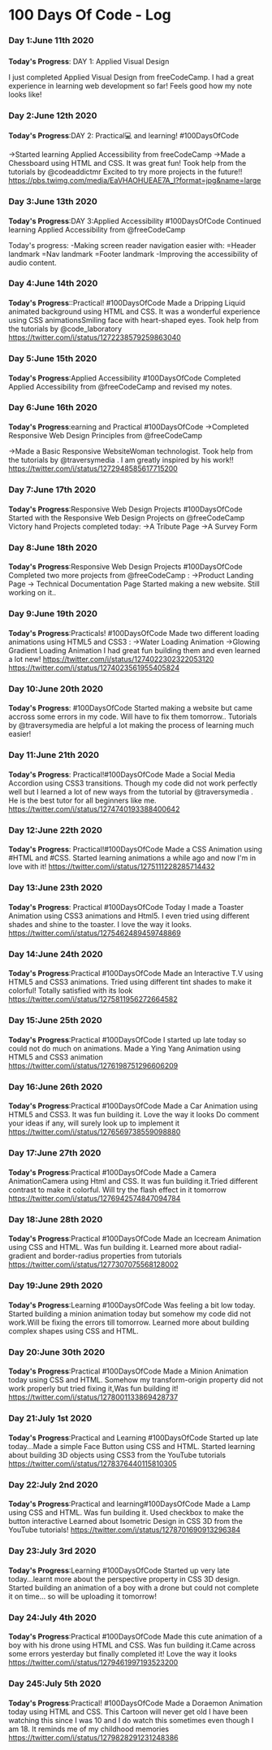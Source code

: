 # 100 Days Of Code - Log

### Day 1:June 11th 2020
##### 

**Today's Progress**: DAY 1: Applied Visual Design

I just completed Applied Visual Design from freeCodeCamp.
I had a great experience in learning web development so far!
Feels good how my note looks like!
### Day 2:June 12th 2020
####
**Today's Progress**:DAY 2: Practical💻 and learning! #100DaysOfCode 
 
->Started learning Applied Accessibility from freeCodeCamp 
->Made a Chessboard using HTML and CSS.
      It was great fun! Took help from the tutorials by @codeaddictmr 
Excited to try more projects in the future!!
https://pbs.twimg.com/media/EaVHAOHUEAE7A_I?format=jpg&name=large
### Day 3:June 13th 2020
 ####
 
 **Today's Progress**:DAY 3:Applied Accessibility #100DaysOfCode 
Continued learning Applied Accessibility from 
@freeCodeCamp
 
Today's progress:
-Making screen reader navigation easier with: 
=Header landmark
=Nav landmark
=Footer landmark
-Improving the accessibility of audio content.
### Day 4:June 14th 2020
####

**Today's Progress**::Practical! #100DaysOfCode 
Made a Dripping Liquid animated background using HTML and CSS. It was a wonderful experience using CSS animationsSmiling face with heart-shaped eyes.
Took help from the tutorials by 
@code_laboratory
 https://twitter.com/i/status/1272238579259863040
 ### Day 5:June 15th 2020
####

**Today's Progress**:Applied Accessibility #100DaysOfCode
Completed Applied Accessibility from 
@freeCodeCamp and revised my notes.
### Day 6:June 16th 2020
####

**Today's Progress**:earning and Practical #100DaysOfCode 
->Completed Responsive Web Design Principles from 
@freeCodeCamp
 
->Made a Basic Responsive WebsiteWoman technologist. Took help from the tutorials by 
@traversymedia
. I am greatly inspired by his work!!
https://twitter.com/i/status/1272948585617715200
### Day 7:June 17th 2020
####

**Today's Progress**:Responsive Web Design Projects #100DaysOfCode 
Started with the Responsive Web Design Projects on 
@freeCodeCamp
Victory hand
Projects completed today:
 ->A Tribute Page
 ->A Survey Form
 ### Day 8:June 18th 2020
####

**Today's Progress**:Responsive Web Design Projects #100DaysOfCode 
Completed two more projects from 
@freeCodeCamp
:
->Product Landing Page 
-> Technical Documentation Page
 Started making a new website. Still working on it..
  ### Day 9:June 19th 2020
####

**Today's Progress**:Practicals! #100DaysOfCode 
Made two different loading animations using HTML5 and CSS3 :
->Water Loading Animation
->Glowing Gradient Loading Animation
I had great fun building them and even learned a lot new!
https://twitter.com/i/status/1274022302322053120
https://twitter.com/i/status/1274023561955405824
 ### Day 10:June 20th 2020
####

**Today's Progress**:   #100DaysOfCode
Started making a website but came accross some errors in my code. Will have to fix them tomorrow..
Tutorials by 
@traversymedia
 are  helpful a lot making the process of learning much easier!
  ### Day 11:June 21th 2020
####

**Today's Progress**: Practical!#100DaysOfCode
Made a Social Media Accordion using CSS3 transitions.
Though my code did not work perfectly well but I learned a lot of new ways from the tutorial by 
@traversymedia
.
He is the best tutor for all beginners like me.
https://twitter.com/i/status/1274740193388400642
### Day 12:June 22th 2020
####

**Today's Progress**: Practical!#100DaysOfCode
Made a CSS Animation using #HTML and #CSS.
Started learning animations a while ago and now I'm in love with it!
https://twitter.com/i/status/1275111228285714432
### Day 13:June 23th 2020
####

**Today's Progress**: Practical #100DaysOfCode 
Today I made a Toaster Animation using CSS3 animations and Html5. I even tried using different shades and shine to the toaster. I love the way it looks.
https://twitter.com/i/status/1275462489459748869
### Day 14:June 24th 2020
####

**Today's Progress**:Practical #100DaysOfCode 
Made an Interactive T.V using HTML5 and CSS3 animations.
Tried using different tint shades to make it colorful! Totally satisfied with its look
https://twitter.com/i/status/1275811956272664582
### Day 15:June 25th 2020
####

**Today's Progress**:Practical #100DaysOfCode 
I started up late today so could not do much on animations.
Made a Ying Yang Animation using HTML5 and CSS3 animation
https://twitter.com/i/status/1276198751296606209
### Day 16:June 26th 2020
####

**Today's Progress**:Practical #100DaysOfCode 
Made a Car Animation using HTML5 and CSS3.
It was fun building it. Love the way it looks
Do comment your ideas if any, will surely look up to implement it
https://twitter.com/i/status/1276569738559098880
### Day 17:June 27th 2020
####

**Today's Progress**:Practical #100DaysOfCode
Made a Camera AnimationCamera using Html and CSS. 
It was fun building it.Tried different contrast to make it colorful. Will try the flash effect in it tomorrow
https://twitter.com/i/status/1276942574847094784
### Day 18:June 28th 2020
####

**Today's Progress**:Practical #100DaysOfCode 
Made an Icecream Animation using CSS and HTML.
Was fun building it. Learned more about radial-gradient and border-radius properties from tutorials
https://twitter.com/i/status/1277307075568128002
### Day 19:June 29th 2020
####

**Today's Progress**:Learning #100DaysOfCode
Was feeling a bit low today. Started building a minion animation today but somehow my code did not work.Will be fixing the errors till tomorrow. 
Learned more about building complex shapes using CSS and HTML.
### Day 20:June 30th 2020
####

**Today's Progress**:Practical #100DaysOfCode 
Made a Minion Animation today using CSS and HTML.
Somehow my transform-origin property did not work properly but tried fixing it,Was fun building it!
https://twitter.com/i/status/1278001133869428737
### Day 21:July 1st 2020
####

**Today's Progress**:Practical and Learning #100DaysOfCode 
Started up late today...Made a simple Face Button using CSS and HTML. Started learning about building 3D objects using CSS3 from the YouTube tutorials
https://twitter.com/i/status/1278376440115810305
### Day 22:July 2nd 2020
####

**Today's Progress**:Practical and learning#100DaysOfCode 
Made a Lamp using CSS and HTML. Was fun building it.
Used checkbox to make the button interactive
Learned about Isometric Design in CSS 3D from the YouTube tutorials!
https://twitter.com/i/status/1278701690913296384
### Day 23:July 3rd 2020
####

**Today's Progress**:Learning  #100DaysOfCode
Started up very late today...learnt more about the perspective property in CSS 3D design. Started building an animation of a boy with a drone but could not complete it on time... so will be uploading  it  tomorrow! 
### Day 24:July 4th 2020
####

**Today's Progress**:Practical #100DaysOfCode
Made this cute animation of a boy with his drone using HTML and CSS. Was fun building it.Came across some errors yesterday but finally completed it! Love the way it looks
https://twitter.com/i/status/1279461997193523200
### Day 245:July 5th 2020
####

**Today's Progress**:Practical! #100DaysOfCode 
Made a Doraemon Animation today using HTML and CSS. This Cartoon will never get old I have been watching this since I was 10 and I do watch this sometimes even though I am 18. It reminds me of my childhood memories
https://twitter.com/i/status/1279828291231248386


